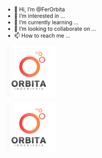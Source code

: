 - 👋 Hi, I’m @FerOrbita
- 👀 I’m interested in ...
- 🌱 I’m currently learning ...
- 💞️ I’m looking to collaborate on ...
- 📫 How to reach me ...

![Órbita](https://github.com/FerOrbita/FerOrbita/blob/main/orbitaLogo.png)

<picture>
 <source media="(prefers-color-scheme: dark)" srcset="https://github.com/FerOrbita/FerOrbita/blob/main/orbitaLogo.png">
 <source media="(prefers-color-scheme: light)" srcset="https://github.com/FerOrbita/FerOrbita/blob/main/orbitaLogo.png">
 <img alt="YOUR-ALT-TEXT" src="https://github.com/FerOrbita/FerOrbita/blob/main/orbitaLogo.png">
</picture>

<!---
FerOrbita/FerOrbita is a ✨ special ✨ repository because its `README.md` (this file) appears on your GitHub profile.
You can click the Preview link to take a look at your changes.
--->
